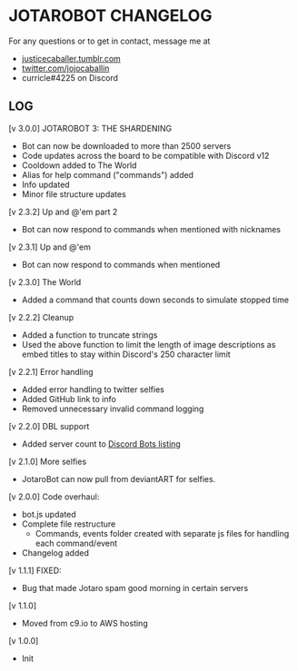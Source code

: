 JOTAROBOT CHANGELOG
===

For any questions or to get in contact, message me at

- [justicecaballer.tumblr.com](http://justicecaballer.tumblr.com)
- [twitter.com/jojocaballin](http://twitter.com/jojocaballin)
- curricle#4225 on Discord

LOG
---

[v 3.0.0]
JOTAROBOT 3: THE SHARDENING

- Bot can now be downloaded to more than 2500 servers
- Code updates across the board to be compatible with Discord v12
- Cooldown added to The World
- Alias for help command ("commands") added
- Info updated
- Minor file structure updates

[v 2.3.2]
Up and @'em part 2

- Bot can now respond to commands when mentioned with nicknames

[v 2.3.1]
Up and @'em

- Bot can now respond to commands when mentioned


[v 2.3.0]
The World

- Added a command that counts down seconds to simulate stopped time

[v 2.2.2]
Cleanup

- Added a function to truncate strings
- Used the above function to limit the length of image descriptions as embed titles to stay within Discord's 250 character limit

[v 2.2.1]
Error handling

- Added error handling to twitter selfies
- Added GitHub link to info
- Removed unnecessary invalid command logging

[v 2.2.0]
DBL support

- Added server count to [Discord Bots listing](https://discordbots.org/bot/521800145894113311)


[v 2.1.0]
More selfies

- JotaroBot can now pull from deviantART for selfies.

[v 2.0.0]
Code overhaul:

- bot.js updated
- Complete file restructure
  - Commands, events folder created with separate js files for handling each command/event
- Changelog added

[v 1.1.1]
FIXED:

- Bug that made Jotaro spam good morning in certain servers

[v 1.1.0]

- Moved from c9.io to AWS hosting

[v 1.0.0]

- Init